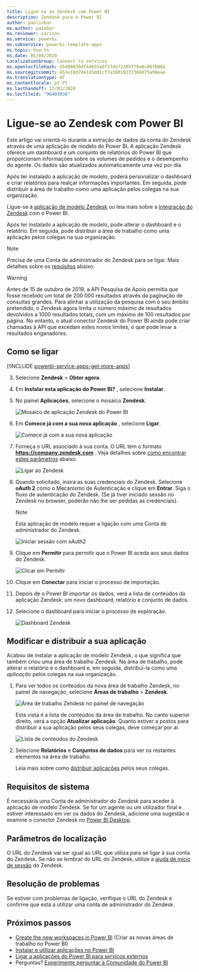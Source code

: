 ```yaml
---
title: Ligue-se ao Zendesk com Power BI
description: Zendesk para o Power BI
author: paulinbar
ms.author: painbar
ms.reviewer: sarinas
ms.service: powerbi
ms.subservice: powerbi-template-apps
ms.topic: how-to
ms.date: 05/04/2020
LocalizationGroup: Connect to services
ms.openlocfilehash: d5400830df44055a0f17de72385778a0c06fb06b
ms.sourcegitcommit: 653e18d7041d3dd1cf7a38010372366975a98eae
ms.translationtype: HT
ms.contentlocale: pt-PT
ms.lasthandoff: 12/01/2020
ms.locfileid: "96403036"
---
```

# <a name="connect-to-zendesk-with-power-bi"></a>Ligue-se ao Zendesk com Power BI

Este artigo vai orientá-lo durante a extração de dados da conta do Zendesk através de uma aplicação de modelo do Power BI. A aplicação Zendesk oferece um dashboard e um conjunto de relatórios do Power BI que proporcionam informações sobre os volumes de pedidos e o desempenho do agente. Os dados são atualizados automaticamente uma vez por dia. 

Após ter instalado a aplicação de modelo, poderá personalizar o dashboard e criar relatórios para realçar informações importantes. Em seguida, pode distribuir a área de trabalho como uma aplicação pelos colegas na sua organização.

Ligue-se à [aplicação de modelo Zendesk](https://app.powerbi.com/getdata/services/zendesk) ou leia mais sobre a [Integração do Zendesk](https://powerbi.microsoft.com/integrations/zendesk) com o Power BI.

Após ter instalado a aplicação de modelo, pode alterar o dashboard e o relatório. Em seguida, pode distribuir a área de trabalho como uma aplicação pelos colegas na sua organização.

>[!NOTE]
>Precisa de uma Conta de administrador do Zendesk para se ligar. Mais detalhes sobre os [requisitos](#system-requirements) abaixo.

>[!WARNING]
>Antes de 15 de outubro de 2019, a API Pesquisa de Apoio permitia que fosse recebido um total de 200 000 resultados através da paginação de consultas grandes. Para alinhar a utilização da pesquisa com o seu âmbito pretendido, o Zendesk agora limita o número máximo de resultados devolvidos a 1000 resultados totais, com um máximo de 100 resultados por página. No entanto, o atual conector Zendesk do Power BI ainda pode criar chamadas à API que excedam estes novos limites, o que pode levar a resultados enganadores.

## <a name="how-to-connect"></a>Como se ligar

[!INCLUDE [powerbi-service-apps-get-more-apps](../includes/powerbi-service-apps-get-more-apps.md)]

3. Selecione **Zendesk** \> **Obter agora**.
4. Em **Instalar esta aplicação do Power BI?** , selecione **Instalar**.
4. No painel **Aplicações**, selecione o mosaico **Zendesk**.

    ![Mosaico de aplicação Zendesk do Power BI](media/service-connect-to-zendesk/power-bi-zendesk-tile.png)

6. Em **Comece já com a sua nova aplicação** , selecione **Ligar**.

    ![Comece já com a sua nova aplicação](media/service-connect-to-zendesk/power-bi-new-app-connect-get-started.png)

4. Forneça o URL associado à sua conta. O URL tem o formato **https://company.zendesk.com** . Veja detalhes sobre [como encontrar estes parâmetros](#finding-parameters) abaixo.
   
   ![Ligar ao Zendesk](media/service-connect-to-zendesk/pbi_zendeskconnect.png)

5. Quando solicitado, insira as suas credenciais do Zendesk.  Selecione **oAuth 2** como o Mecanismo de Autenticação e clique em **Entrar**. Siga o fluxo de autenticação do Zendesk. (Se já tiver iniciado sessão no Zendesk no browser, poderão não lhe ser pedidas as credenciais).
   
   > [!NOTE]
   > Esta aplicação de modelo requer a ligação com uma Conta de administrador do Zendesk. 
   > 
   
   ![Iniciar sessão com oAuth2](media/service-connect-to-zendesk/pbi_zendesksignin.png)
6. Clique em **Permitir** para permitir que o Power BI aceda aos seus dados do Zendesk.
   
   ![Clicar em Permitir](media/service-connect-to-zendesk/zendesk2.jpg)
7. Clique em **Conectar** para iniciar o processo de importação. 
8. Depois de o Power BI importar os dados, verá a lista de conteúdos da aplicação Zendesk: um novo dashboard, relatório e conjunto de dados.
9. Selecione o dashboard para iniciar o processo de exploração.

    ![Dashboard Zendesk](media/service-connect-to-zendesk/power-bi-zendesk-dashboard.png)
   
## <a name="modify-and-distribute-your-app"></a>Modificar e distribuir a sua aplicação

Acabou de instalar a aplicação de modelo Zendesk, o que significa que também criou uma área de trabalho Zendesk. Na área de trabalho, pode alterar o relatório e o dashboard e, em seguida, distribuí-la como uma *aplicação* pelos colegas na sua organização. 

1. Para ver todos os conteúdos da nova área de trabalho Zendesk, no painel de navegação, selecione **Áreas de trabalho** > **Zendesk**. 

    ![Área de trabalho Zendesk no painel de navegação](media/service-connect-to-zendesk/power-bi-zendesk-workspace-left-nav.png)

    Esta vista é a lista de conteúdos da área de trabalho. No canto superior direito, verá a opção **Atualizar aplicação**. Quanto estiver a postos para distribuir a sua aplicação pelos seus colegas, deve começar por aí. 

    ![Lista de conteúdos do Zendesk](media/service-connect-to-zendesk/power-bi-zendesk-content-list.png)

2. Selecione **Relatórios** e **Conjuntos de dados** para ver os restantes elementos na área de trabalho.

    Leia mais sobre como [distribuir aplicações](../collaborate-share/service-create-distribute-apps.md) pelos seus colegas.

## <a name="system-requirements"></a>Requisitos de sistema
É necessária uma Conta de administrador do Zendesk para aceder à aplicação de modelo Zendesk. Se for um agente ou um utilizador final e estiver interessado em ver os dados do Zendesk, adicione uma sugestão e examine o conector Zendesk no [Power BI Desktop](desktop-connect-to-data.md).

## <a name="finding-parameters"></a>Parâmetros de localização
O URL do Zendesk vai ser igual ao URL que utiliza para se ligar à sua conta do Zendesk. Se não se lembrar do URL do Zendesk, utilize a [ajuda de início de sessão](https://www.zendesk.com/login/) do Zendesk.

## <a name="troubleshooting"></a>Resolução de problemas
Se estiver com problemas de ligação, verifique o URL do Zendesk e confirme que está a utilizar uma conta de administrador do Zendesk.

## <a name="next-steps"></a>Próximos passos

* [Create the new workspaces in Power BI](../collaborate-share/service-create-the-new-workspaces.md) (Criar as novas áreas de trabalho no Power BI)
* [Instalar e utilizar aplicações no Power BI](../consumer/end-user-apps.md)
* [Ligar a aplicações do Power BI para serviços externos](service-connect-to-services.md)
* Perguntas? [Experimente perguntar à Comunidade do Power BI](https://community.powerbi.com/)
